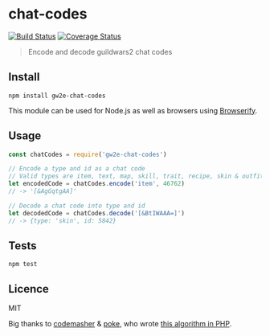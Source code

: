 # chat-codes

[![Build Status](https://img.shields.io/travis/gw2efficiency/chat-codes.svg?style=flat-square)](https://travis-ci.org/gw2efficiency/chat-codes)
[![Coverage Status](https://img.shields.io/codecov/c/github/gw2efficiency/chat-codes/master.svg?style=flat-square)](https://codecov.io/github/gw2efficiency/chat-codes)

> Encode and decode guildwars2 chat codes

## Install

```
npm install gw2e-chat-codes
```

This module can be used for Node.js as well as browsers using [Browserify](https://github.com/substack/browserify-handbook#how-node_modules-works).

## Usage

```js
const chatCodes = require('gw2e-chat-codes')

// Encode a type and id as a chat code
// Valid types are item, text, map, skill, trait, recipe, skin & outfit
let encodedCode = chatCodes.encode('item', 46762)
// -> '[&AgGqtgAA]'

// Decode a chat code into type and id
let decodedCode = chatCodes.decode('[&BtIWAAA=]')
// -> {type: 'skin', id: 5842}
```

## Tests

```
npm test
```

## Licence

MIT

Big thanks to [codemasher](https://github.com/codemasher) & [poke](https://github.com/poke),
who wrote [this algorithm in PHP](https://gist.github.com/codemasher/47dea40f70f990480c5b).
